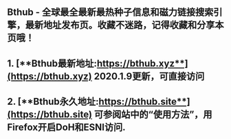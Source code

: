 ## **Bthub - 全球最全最新最热种子信息和磁力链接搜索引擎，最新地址发布页。收藏不迷路，记得收藏和分享本页哦！**
## 1. [**Bthub最新地址:https://bthub.xyz**](https://bthub.xyz) **2020.1.9更新，可直接访问**

## 2. [**Bthub永久地址:https://bthub.site**](https://bthub.site) **可参阅站中的“使用方法”，用Firefox开启DoH和ESNI访问.**
      


